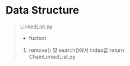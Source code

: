# Data Structure
> LinkedList.py<br>
> - fuction
> 1. remove() 및 search()에서 index값 return<br>
> ChainLinkedList.py
